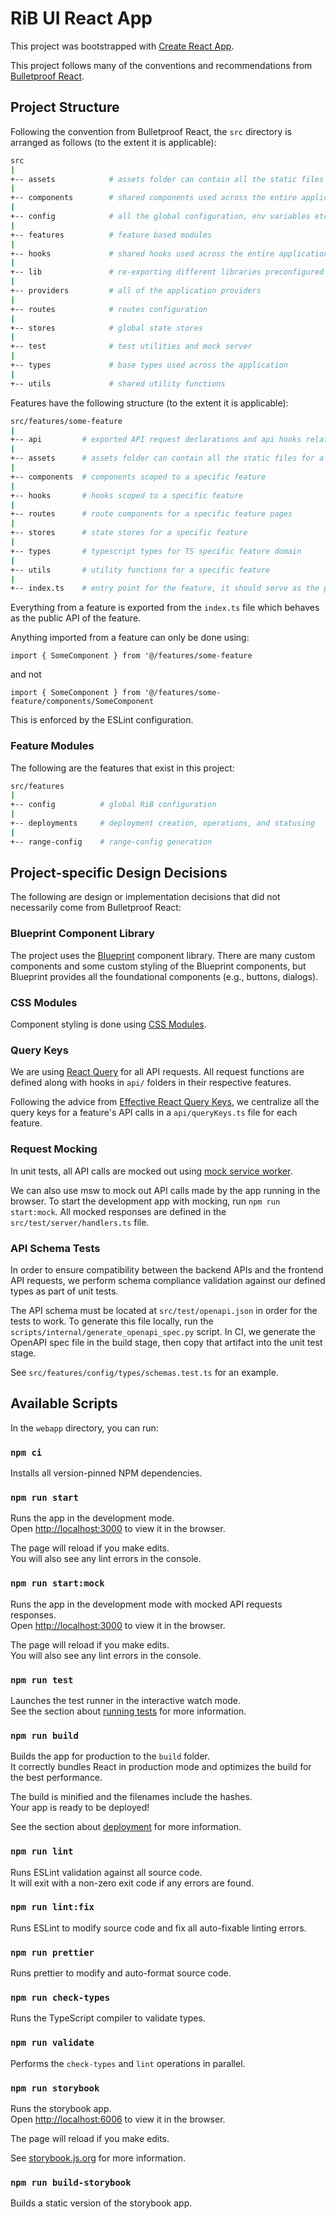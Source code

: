 # RiB UI React App

This project was bootstrapped with [Create React App](https://github.com/facebook/create-react-app).

This project follows many of the conventions and recommendations from
[Bulletproof React](https://github.com/alan2207/bulletproof-react).

## Project Structure

Following the convention from Bulletproof React, the `src` directory is
arranged as follows (to the extent it is applicable):

```sh
src
|
+-- assets            # assets folder can contain all the static files such as images, fonts, etc.
|
+-- components        # shared components used across the entire application
|
+-- config            # all the global configuration, env variables etc. get exported from here and used in the app
|
+-- features          # feature based modules
|
+-- hooks             # shared hooks used across the entire application
|
+-- lib               # re-exporting different libraries preconfigured for the application
|
+-- providers         # all of the application providers
|
+-- routes            # routes configuration
|
+-- stores            # global state stores
|
+-- test              # test utilities and mock server
|
+-- types             # base types used across the application
|
+-- utils             # shared utility functions
```

Features have the following structure (to the extent it is applicable):

```sh
src/features/some-feature
|
+-- api         # exported API request declarations and api hooks related to a specific feature
|
+-- assets      # assets folder can contain all the static files for a specific feature
|
+-- components  # components scoped to a specific feature
|
+-- hooks       # hooks scoped to a specific feature
|
+-- routes      # route components for a specific feature pages
|
+-- stores      # state stores for a specific feature
|
+-- types       # typescript types for TS specific feature domain
|
+-- utils       # utility functions for a specific feature
|
+-- index.ts    # entry point for the feature, it should serve as the public API of the given feature and exports everything that should be used outside the feature
```

Everything from a feature is exported from the `index.ts` file which behaves as
the public API of the feature.

Anything imported from a feature can only be done using:

`import { SomeComponent } from '@/features/some-feature`

and not

`import { SomeComponent } from '@/features/some-feature/components/SomeComponent`

This is enforced by the ESLint configuration.

### Feature Modules

The following are the features that exist in this project:

```sh
src/features
|
+-- config          # global RiB configuration
|
+-- deployments     # deployment creation, operations, and statusing
|
+-- range-config    # range-config generation
```

## Project-specific Design Decisions

The following are design or implementation decisions that did not necessarily
come from Bulletproof React:

### Blueprint Component Library

The project uses the [Blueprint](https://blueprintjs.com/docs/) component
library. There are many custom components and some custom styling of the
Blueprint components, but Blueprint provides all the foundational components
(e.g., buttons, dialogs).

### CSS Modules

Component styling is done using [CSS Modules](https://github.com/css-modules/css-modules).

### Query Keys

We are using [React Query](https://react-query-v3.tanstack.com/overview) for all
API requests. All request functions are defined along with hooks in `api/`
folders in their respective features.

Following the advice from [Effective React Query Keys](https://tkdodo.eu/blog/effective-react-query-keys),
we centralize all the query keys for a feature's API calls in a `api/queryKeys.ts`
file for each feature.

### Request Mocking

In unit tests, all API calls are mocked out using [mock service worker](https://mswjs.io/docs/).

We can also use msw to mock out API calls made by the app running in the browser.
To start the development app with mocking, run `npm run start:mock`. All mocked
responses are defined in the `src/test/server/handlers.ts` file.

### API Schema Tests

In order to ensure compatibility between the backend APIs and the frontend API
requests, we perform schema compliance validation against our defined types as
part of unit tests.

The API schema must be located at `src/test/openapi.json` in order for the tests
to work. To generate this file locally, run the `scripts/internal/generate_openapi_spec.py`
script. In CI, we generate the OpenAPI spec file in the build stage, then copy
that artifact into the unit test stage.

See `src/features/config/types/schemas.test.ts` for an example.

## Available Scripts

In the `webapp` directory, you can run:

### `npm ci`

Installs all version-pinned NPM dependencies.

### `npm run start`

Runs the app in the development mode.\
Open [http://localhost:3000](http://localhost:3000) to view it in the browser.

The page will reload if you make edits.\
You will also see any lint errors in the console.

### `npm run start:mock`

Runs the app in the development mode with mocked API requests responses.\
Open [http://localhost:3000](http://localhost:3000) to view it in the browser.

The page will reload if you make edits.\
You will also see any lint errors in the console.

### `npm run test`

Launches the test runner in the interactive watch mode.\
See the section about [running tests](https://facebook.github.io/create-react-app/docs/running-tests) for more information.

### `npm run build`

Builds the app for production to the `build` folder.\
It correctly bundles React in production mode and optimizes the build for the best performance.

The build is minified and the filenames include the hashes.\
Your app is ready to be deployed!

See the section about [deployment](https://facebook.github.io/create-react-app/docs/deployment) for more information.

### `npm run lint`

Runs ESLint validation against all source code.\
It will exit with a non-zero exit code if any errors are found.

### `npm run lint:fix`

Runs ESLint to modify source code and fix all auto-fixable linting errors.

### `npm run prettier`

Runs prettier to modify and auto-format source code.

### `npm run check-types`

Runs the TypeScript compiler to validate types.

### `npm run validate`

Performs the `check-types` and `lint` operations in parallel.

### `npm run storybook`

Runs the storybook app.\
Open [http://localhost:6006](http://localhost:6006) to view it in the browser.

The page will reload if you make edits.

See [storybook.js.org](https://storybook.js.org/docs/react/get-started/introduction) for more information.

### `npm run build-storybook`

Builds a static version of the storybook app.
